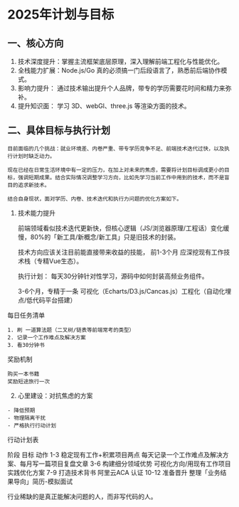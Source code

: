 # 2025年计划与目标


## 一、核心方向
  1.  技术深度提升：掌握主流框架底层原理，深入理解前端工程化与性能优化。
  2.  全栈能力扩展：Node.js/Go 真的必须搞一门后段语言了，熟悉前后端协作模式。
  3.  影响力提升： 通过技术输出提升个人品牌，带专的学历需要花时间和精力来弥补。
  4.  提升知识面： 学习 3D、webGl、three.js 等渲染方面的技术。





## 二、具体目标与执行计划
```test
目前面临的几个挑战：就业环境差、内卷严重、带专学历竞争不足、前端技术迭代过快，以及执行计划时缺乏动力。

现在已经在日常生活环境中有一定的压力，在加上对未来的焦虑，需要将计划目标调成更小的目标，强调短期成果。结合实际情况调整学习方向，比如先学习当前工作中用到的技术，而不是盲目的追求新技术。

结合自身现状，面对学历、内卷、技术迭代和执行力问题的优化方案如下。
```

  1.  技术能力提升

      前端领域看似技术迭代更新快，但核心逻辑（JS/浏览器原理/工程话）变化缓慢，80%的「新工具/新概念/新工具」只是旧技术的封装。

      技术方向应该关注目前能直接带来收益的技能， 前1-3个月 应深挖现有工作技术栈（专精Vue生态）。
      
      执行计划： 每天30分钟针对性学习，源码中如何封装高频业务组件。

      
      3-6个月，专精于一条 可视化（Echarts/D3.js/Cancas.js）工程化（自动化埋点/低代码平台搭建）

  每日任务清单

    1. 刷 一道算法题（二叉树/链表等前端常考的类型）
    2. 记录一个工作难点及解决方案
    3. 看30分钟书

  奖励机制

    购买一本书籍
    奖励短途旅行一次

  2. 心里建设：对抗焦虑的方案

    - 降低预期
    - 物理隔离干扰
    - 严格执行行动计划


行动计划表


  阶段    目标                   动作
  1-3   稳定现有工作+积累项目两点   每天记录一个工作难点及解决方案、每月写一篇项目复盘文章
  3-6   构建细分领域优势         可视化方向/用现有工作项目实践优化方案
  7-9   打造技术背书             阿里云ACA 认证
  10-12 准备晋升                整理「业务结果导向」简历-模拟面试



行业稀缺的是真正能解决问题的人，而非写代码的人。

